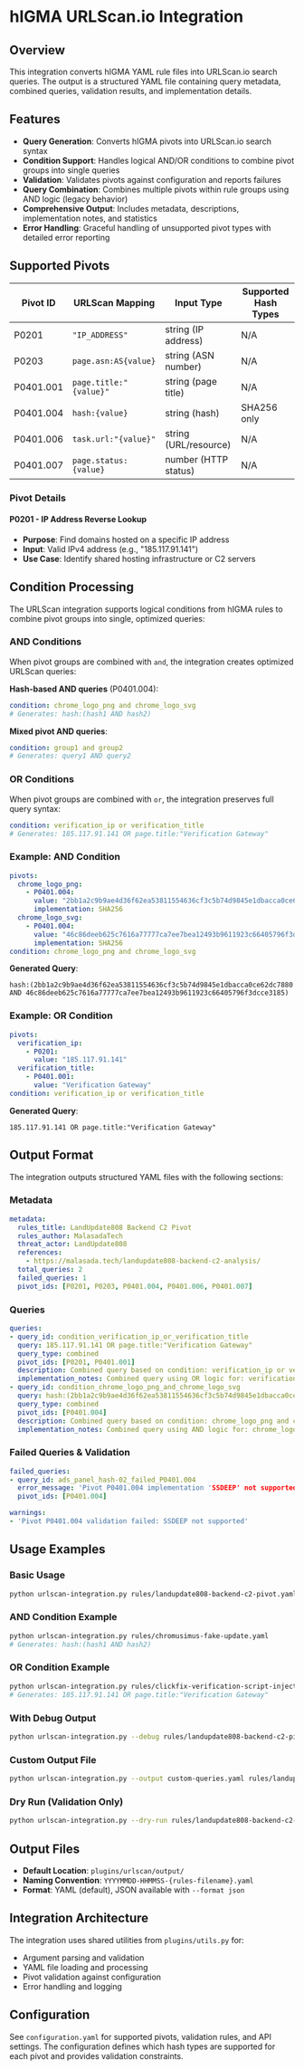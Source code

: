 # hIGMA URLScan.io Integration

## Overview
This integration converts hIGMA YAML rule files into URLScan.io search queries. The output is a structured YAML file containing query metadata, combined queries, validation results, and implementation details.

## Features
- **Query Generation**: Converts hIGMA pivots into URLScan.io search syntax
- **Condition Support**: Handles logical AND/OR conditions to combine pivot groups into single queries
- **Validation**: Validates pivots against configuration and reports failures
- **Query Combination**: Combines multiple pivots within rule groups using AND logic (legacy behavior)
- **Comprehensive Output**: Includes metadata, descriptions, implementation notes, and statistics
- **Error Handling**: Graceful handling of unsupported pivot types with detailed error reporting

## Supported Pivots
| Pivot ID | URLScan Mapping | Input Type | Supported Hash Types |
|----------|-----------------|------------|---------------------|
| P0201 | `"IP_ADDRESS"` | string (IP address) | N/A |
| P0203 | `page.asn:AS{value}` | string (ASN number) | N/A |
| P0401.001 | `page.title:"{value}"` | string (page title) | N/A |
| P0401.004 | `hash:{value}` | string (hash) | SHA256 only |
| P0401.006 | `task.url:"{value}"` | string (URL/resource) | N/A |
| P0401.007 | `page.status:{value}` | number (HTTP status) | N/A |

### Pivot Details

#### P0201 - IP Address Reverse Lookup
- **Purpose**: Find domains hosted on a specific IP address
- **Input**: Valid IPv4 address (e.g., "185.117.91.141")
- **Use Case**: Identify shared hosting infrastructure or C2 servers

## Condition Processing

The URLScan integration supports logical conditions from hIGMA rules to combine pivot groups into single, optimized queries:

### AND Conditions
When pivot groups are combined with `and`, the integration creates optimized URLScan queries:

**Hash-based AND queries** (P0401.004):
```yaml
condition: chrome_logo_png and chrome_logo_svg
# Generates: hash:(hash1 AND hash2)
```

**Mixed pivot AND queries**:
```yaml
condition: group1 and group2
# Generates: query1 AND query2
```

### OR Conditions
When pivot groups are combined with `or`, the integration preserves full query syntax:

```yaml
condition: verification_ip or verification_title
# Generates: 185.117.91.141 OR page.title:"Verification Gateway"
```

### Example: AND Condition
```yaml
pivots:
  chrome_logo_png:
    - P0401.004:
      value: "2bb1a2c9b9ae4d36f62ea53811554636cf3c5b74d9845e1dbacca0ce62dc7880"
      implementation: SHA256
  chrome_logo_svg:
    - P0401.004:
      value: "46c86deeb625c7616a77777ca7ee7bea12493b9611923c66405796f3dcce3185"
      implementation: SHA256
condition: chrome_logo_png and chrome_logo_svg
```

**Generated Query**:
```
hash:(2bb1a2c9b9ae4d36f62ea53811554636cf3c5b74d9845e1dbacca0ce62dc7880 AND 46c86deeb625c7616a77777ca7ee7bea12493b9611923c66405796f3dcce3185)
```

### Example: OR Condition
```yaml
pivots:
  verification_ip:
    - P0201:
      value: "185.117.91.141"
  verification_title:
    - P0401.001:
      value: "Verification Gateway"
condition: verification_ip or verification_title
```

**Generated Query**:
```
185.117.91.141 OR page.title:"Verification Gateway"
```

## Output Format
The integration outputs structured YAML files with the following sections:

### Metadata
```yaml
metadata:
  rules_title: LandUpdate808 Backend C2 Pivot
  rules_author: MalasadaTech
  threat_actor: LandUpdate808
  references:
    - https://malasada.tech/landupdate808-backend-c2-analysis/
  total_queries: 2
  failed_queries: 1
  pivot_ids: [P0201, P0203, P0401.004, P0401.006, P0401.007]
```

### Queries
```yaml
queries:
- query_id: condition_verification_ip_or_verification_title
  query: 185.117.91.141 OR page.title:"Verification Gateway"
  query_type: combined
  pivot_ids: [P0201, P0401.001]
  description: Combined query based on condition: verification_ip or verification_title
  implementation_notes: Combined query using OR logic for: verification_ip, verification_title
- query_id: condition_chrome_logo_png_and_chrome_logo_svg
  query: hash:(2bb1a2c9b9ae4d36f62ea53811554636cf3c5b74d9845e1dbacca0ce62dc7880 AND 46c86deeb625c7616a77777ca7ee7bea12493b9611923c66405796f3dcce3185)
  query_type: combined
  pivot_ids: [P0401.004]
  description: Combined query based on condition: chrome_logo_png and chrome_logo_svg
  implementation_notes: Combined query using AND logic for: chrome_logo_png, chrome_logo_svg
```

### Failed Queries & Validation
```yaml
failed_queries:
- query_id: ads_panel_hash-02_failed_P0401.004
  error_message: 'Pivot P0401.004 implementation 'SSDEEP' not supported'
  pivot_ids: [P0401.004]

warnings:
- 'Pivot P0401.004 validation failed: SSDEEP not supported'
```

## Usage Examples

### Basic Usage
```bash
python urlscan-integration.py rules/landupdate808-backend-c2-pivot.yaml
```

### AND Condition Example
```bash
python urlscan-integration.py rules/chromusimus-fake-update.yaml
# Generates: hash:(hash1 AND hash2)
```

### OR Condition Example
```bash
python urlscan-integration.py rules/clickfix-verification-script-inject.yaml
# Generates: 185.117.91.141 OR page.title:"Verification Gateway"
```

### With Debug Output
```bash
python urlscan-integration.py --debug rules/landupdate808-backend-c2-pivot.yaml
```

### Custom Output File
```bash
python urlscan-integration.py --output custom-queries.yaml rules/landupdate808-backend-c2-pivot.yaml
```

### Dry Run (Validation Only)
```bash
python urlscan-integration.py --dry-run rules/landupdate808-backend-c2-pivot.yaml
```

## Output Files
- **Default Location**: `plugins/urlscan/output/`
- **Naming Convention**: `YYYYMMDD-HHMMSS-{rules-filename}.yaml`
- **Format**: YAML (default), JSON available with `--format json`

## Integration Architecture
The integration uses shared utilities from `plugins/utils.py` for:
- Argument parsing and validation
- YAML file loading and processing
- Pivot validation against configuration
- Error handling and logging

## Configuration
See `configuration.yaml` for supported pivots, validation rules, and API settings. The configuration defines which hash types are supported for each pivot and provides validation constraints.
